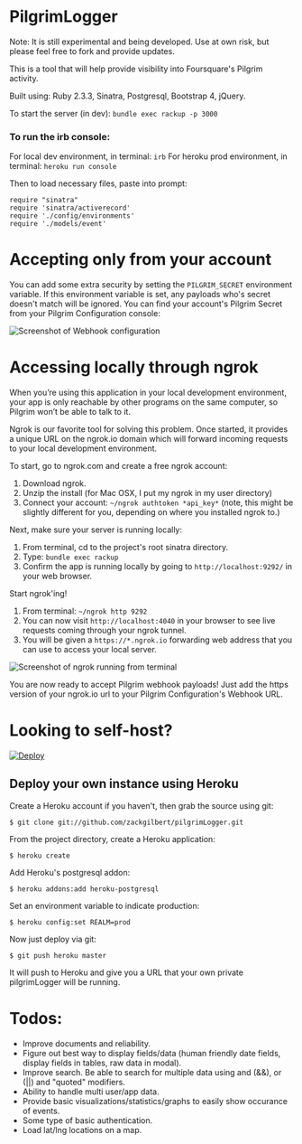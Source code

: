 # PilgrimLogger

Note: It is still experimental and being developed. Use at own risk, but please feel free to fork and provide updates.


This is a tool that will help provide visibility into Foursquare's Pilgrim activity.

Built using: Ruby 2.3.3, Sinatra, Postgresql, Bootstrap 4, jQuery.

To start the server (in dev): `bundle exec rackup -p 3000`

### To run the irb console:

For local dev environment, in terminal: `irb`
For heroku prod environment, in terminal: `heroku run console`

Then to load necessary files, paste into prompt:
```
require "sinatra"
require 'sinatra/activerecord'
require './config/environments'
require './models/event'
```


Accepting only from your account
================================

You can add some extra security by setting the `PILGRIM_SECRET` environment variable. If this environment variable is set, any payloads who's secret doesn't match will be ignored. You can find your account's Pilgrim Secret from your Pilgrim Configuration console:

![Screenshot of Webhook configuration](https://dha4w82d62smt.cloudfront.net/items/3V430v1c1r0m2G0M2N3N/Screen%20Shot%202018-06-29%20at%2011.10.54%20AM.png)


Accessing locally through ngrok
===============================

When you’re using this application in your local development environment, your app is only reachable by other programs on the same computer, so Pilgrim won’t be able to talk to it.

Ngrok is our favorite tool for solving this problem. Once started, it provides a unique URL on the ngrok.io domain which will forward incoming requests to your local development environment.

To start, go to ngrok.com and create a free ngrok account:
1. Download ngrok.
1. Unzip the install (for Mac OSX, I put my ngrok in my user directory)
1. Connect your account: `~/ngrok authtoken *api_key*` (note, this might be slightly different for you, depending on where you installed ngrok to.)

Next, make sure your server is running locally:
1. From terminal, cd to the project's root sinatra directory.
1. Type: `bundle exec rackup`
1. Confirm the app is running locally by going to `http://localhost:9292/` in your web browser.

Start ngrok'ing!
1. From terminal: `~/ngrok http 9292`
1. You can now visit `http://localhost:4040` in your browser to see live requests coming through your ngrok tunnel.
1. You will be given a `https://*.ngrok.io` forwarding web address that you can use to access your local server.

![Screenshot of ngrok running from terminal](https://dha4w82d62smt.cloudfront.net/items/461E0K3P0E2S1j2Q3i2r/Screen%20Shot%202018-06-29%20at%2011.28.29%20AM.png)

You are now ready to accept Pilgrim webhook payloads! Just add the https version of your ngrok.io url to your Pilgrim Configuration's Webhook URL.


Looking to self-host?
=====================

[![Deploy](https://www.herokucdn.com/deploy/button.png)](https://heroku.com/deploy)

## Deploy your own instance using Heroku
Create a Heroku account if you haven't, then grab the source using git:

`$ git clone git://github.com/zackgilbert/pilgrimLogger.git`

From the project directory, create a Heroku application:

`$ heroku create`

Add Heroku's postgresql addon:

`$ heroku addons:add heroku-postgresql`

Set an environment variable to indicate production:

`$ heroku config:set REALM=prod`

Now just deploy via git:

`$ git push heroku master`

It will push to Heroku and give you a URL that your own private pilgrimLogger will be running.


Todos:
======

- Improve documents and reliability.
- Figure out best way to display fields/data (human friendly date fields, display fields in tables, raw data in modal).
- Improve search. Be able to search for multiple data using and (&&), or (||) and "quoted" modifiers.
- Ability to handle multi user/app data.
- Provide basic visualizations/statistics/graphs to easily show occurance of events.
- Some type of basic authentication.
- Load lat/lng locations on a map.

